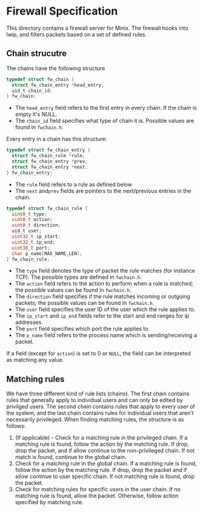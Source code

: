 # Firewall Specification

This directory contains a firewall server for Minix. The firewall hooks into lwip, and filters packets based on a set of defined rules.

## Chain strucutre

The chains have the following structure

```c
typedef struct fw_chain {
  struct fw_chain_entry *head_entry;
  uid_t chain_id;
} fw_chain;
```
- The `head_entry` field refers to the first entry in every chain. If the chain is empty it's NULL.
- The `chain_id` field specifies what type of chain it is. Possible values are found in `fwchain.h`.

Every entry in a chain has this structure:

```c
typedef struct fw_chain_entry {
  struct fw_chain_rule *rule;
  struct fw_chain_entry *prev;
  struct fw_chain_entry *next;
} fw_chain_entry;
```

- The  `rule` field refers to a rule as defined below
- The `next` and`prev` fields are pointers to the next/previous entries in the chain.

```c
typedef struct fw_chain_rule {
  uint8_t type;
  uint8_t action;
  uint8_t direction;
  uid_t user;
  uint32_t ip_start;
  uint32_t ip_end;
  uint16_t port;
  char p_name[MAX_NAME_LEN];
} fw_chain_rule;

```

- The `type` field denotes the type of packet the rule matches (for instance TCP). The possible types are defined in `fwchain.h`. 
- The `action` field refers to the action to perform when a rule is matched; the possible values can be found in `fwchain.h`. 
- The `direction` field specifies if the rule matches incoming or outgoing packets; the possible values can be found in `fwchain.h`. 
- The `user` field specifies the user ID of the user which the rule applies to.
- The `ip_start` and `ip_end` fields refer to the start and end ranges for ip addresses.
- The `port` field specifies which port the rule applies to.
- The `p_name` field refers to the process name which is sending/receiving a packet.

If a field (except for `action`) is set to 0 or `NULL`, the field can be interpreted as matching any value.

## Matching rules
We have three different kind of rule lists (chains). The first chain contains rules that generally apply to individual users and can only be edited by privilged users. The second chain contains rules that apply to every user of the system, and the last chain contains rules for individual users that aren't necessarily privileged. When finding matching rules, the structure is as follows:

1. (If applicable) - Check for a matching rule in the privileged chain. If a matching rule is found, follow the action by the matching rule. If drop, drop the packet, and if allow continue to the non-privileged chain. If not match is found, continue to the global chain. 
2. Check for a matching rule in the global chain. If a matching rule is found, follow the action by the matching rule. If drop, drop the packet and if allow continue to user specific chain. If not matching rule is found, drop the packet.
3. Check for matching rules for specific users in the user chain. If no matching rule is found, allow the packet. Otherwise, follow action specified by matching rule. 
